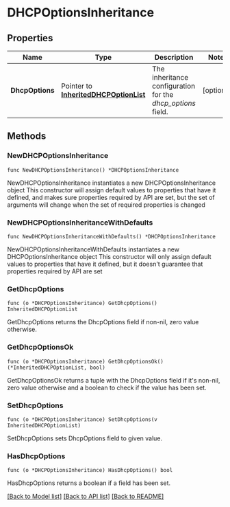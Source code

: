# DHCPOptionsInheritance

## Properties

Name | Type | Description | Notes
------------ | ------------- | ------------- | -------------
**DhcpOptions** | Pointer to [**InheritedDHCPOptionList**](InheritedDHCPOptionList.md) | The inheritance configuration for the _dhcp_options_ field. | [optional] 

## Methods

### NewDHCPOptionsInheritance

`func NewDHCPOptionsInheritance() *DHCPOptionsInheritance`

NewDHCPOptionsInheritance instantiates a new DHCPOptionsInheritance object
This constructor will assign default values to properties that have it defined,
and makes sure properties required by API are set, but the set of arguments
will change when the set of required properties is changed

### NewDHCPOptionsInheritanceWithDefaults

`func NewDHCPOptionsInheritanceWithDefaults() *DHCPOptionsInheritance`

NewDHCPOptionsInheritanceWithDefaults instantiates a new DHCPOptionsInheritance object
This constructor will only assign default values to properties that have it defined,
but it doesn't guarantee that properties required by API are set

### GetDhcpOptions

`func (o *DHCPOptionsInheritance) GetDhcpOptions() InheritedDHCPOptionList`

GetDhcpOptions returns the DhcpOptions field if non-nil, zero value otherwise.

### GetDhcpOptionsOk

`func (o *DHCPOptionsInheritance) GetDhcpOptionsOk() (*InheritedDHCPOptionList, bool)`

GetDhcpOptionsOk returns a tuple with the DhcpOptions field if it's non-nil, zero value otherwise
and a boolean to check if the value has been set.

### SetDhcpOptions

`func (o *DHCPOptionsInheritance) SetDhcpOptions(v InheritedDHCPOptionList)`

SetDhcpOptions sets DhcpOptions field to given value.

### HasDhcpOptions

`func (o *DHCPOptionsInheritance) HasDhcpOptions() bool`

HasDhcpOptions returns a boolean if a field has been set.


[[Back to Model list]](../README.md#documentation-for-models) [[Back to API list]](../README.md#documentation-for-api-endpoints) [[Back to README]](../README.md)


